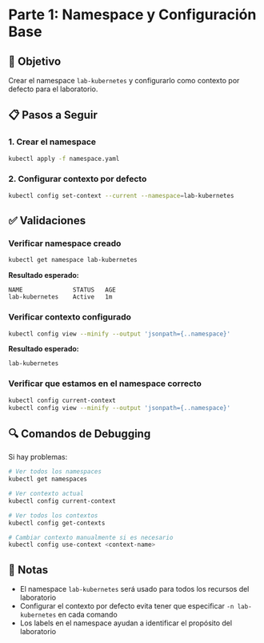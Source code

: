 # Parte 1: Namespace y Configuración Base

## 🎯 Objetivo
Crear el namespace `lab-kubernetes` y configurarlo como contexto por defecto para el laboratorio.

## 📋 Pasos a Seguir

### 1. Crear el namespace
```bash
kubectl apply -f namespace.yaml
```

### 2. Configurar contexto por defecto
```bash
kubectl config set-context --current --namespace=lab-kubernetes
```

## ✅ Validaciones

### Verificar namespace creado
```bash
kubectl get namespace lab-kubernetes
```

**Resultado esperado:**
```
NAME              STATUS   AGE
lab-kubernetes    Active   1m
```

### Verificar contexto configurado
```bash
kubectl config view --minify --output 'jsonpath={..namespace}'
```

**Resultado esperado:**
```
lab-kubernetes
```

### Verificar que estamos en el namespace correcto
```bash
kubectl config current-context
kubectl config view --minify --output 'jsonpath={..namespace}'
```

## 🔍 Comandos de Debugging

Si hay problemas:
```bash
# Ver todos los namespaces
kubectl get namespaces

# Ver contexto actual
kubectl config current-context

# Ver todos los contextos
kubectl config get-contexts

# Cambiar contexto manualmente si es necesario
kubectl config use-context <context-name>
```

## 📝 Notas
- El namespace `lab-kubernetes` será usado para todos los recursos del laboratorio
- Configurar el contexto por defecto evita tener que especificar `-n lab-kubernetes` en cada comando
- Los labels en el namespace ayudan a identificar el propósito del laboratorio 
